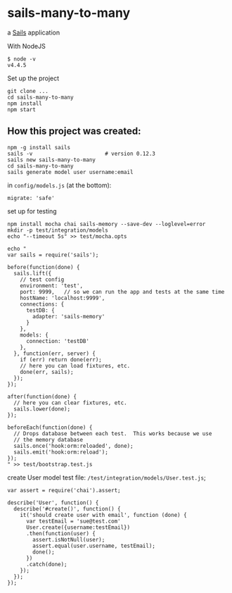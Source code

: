 # sails-many-to-many

a [Sails](http://sailsjs.org) application

With NodeJS

```
$ node -v
v4.4.5
```

Set up the project
```
git clone ...
cd sails-many-to-many
npm install
npm start
```


## How this project was created:
```
npm -g install sails
sails -v                       # version 0.12.3
sails new sails-many-to-many
cd sails-many-to-many
sails generate model user username:email
```

in `config/models.js` (at the bottom):
```
migrate: 'safe'
```

set up for testing
```
npm install mocha chai sails-memory --save-dev --loglevel=error
mkdir -p test/integration/models
echo "--timeout 5s" >> test/mocha.opts

echo "
var sails = require('sails');

before(function(done) {
  sails.lift({
    // test config
    environment: 'test',
    port: 9999,   // so we can run the app and tests at the same time
    hostName: 'localhost:9999',
    connections: {
      testDB: {
        adapter: 'sails-memory'
      }
    },
    models: {
      connection: 'testDB'
    },
  }, function(err, server) {
    if (err) return done(err);
    // here you can load fixtures, etc.
    done(err, sails);
  });
});

after(function(done) {
  // here you can clear fixtures, etc.
  sails.lower(done);
});

beforeEach(function(done) {
  // Drops database between each test.  This works because we use
  // the memory database
  sails.once('hook:orm:reloaded', done);
  sails.emit('hook:orm:reload');
});
" >> test/bootstrap.test.js
```

create User model test file: `/test/integration/models/User.test.js`;

```
var assert = require('chai').assert;

describe('User', function() {
  describe('#create()', function() {
    it('should create user with email', function (done) {
      var testEmail = 'sue@test.com'
      User.create({username:testEmail})
      .then(function(user) {
        assert.isNotNull(user);
        assert.equal(user.username, testEmail);
        done();
      })
      .catch(done);
    });
  });
});
```
